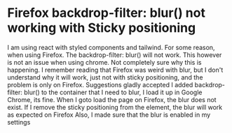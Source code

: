 
# Firefox backdrop-filter: blur() not working with Sticky positioning

I am using react with styled components and tailwind. For some reason, when using Firefox. The backdrop-filter: blur() will not work. This however is not an issue when using chrome. Not completely sure why this is happening. I remember reading that Firefox was weird with blur, but I don't understand why it will work, just not with sticky positioning, and the problem is only on Firefox. Suggestions gladly accepted
I added backdrop-filter: blur() to the container that I need to blur, I load it up in Google Chrome, its fine. When I goto load the page on Firefox, the blur does not exist. If I remove the sticky positioning from the element, the blur will work as expected on Firefox
Also, I made sure that the blur is enabled in my settings

        